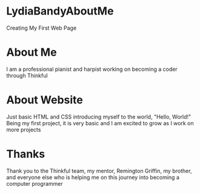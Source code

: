 # LydiaBandyAboutMe

Creating My First Web Page

# About Me

I am a professional pianist and harpist working on becoming a coder through Thinkful

# About Website

Just basic HTML and CSS introducing myself to the world, "Hello, World!"
Being my first project, it is very basic and I am excited to grow as I work on more projects

# Thanks

Thank you to the Thinkful team, my mentor, Remington Griffin, my brother, and everyone else who is helping me on this journey into
becoming a computer programmer
